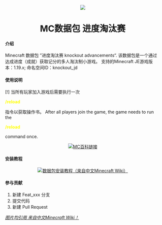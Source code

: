 <p align="center"><img src=https://static.wikia.nocookie.net/minecraft_zh_gamepedia/images/4/42/AchievementSprite.png/revision/latest?cb=20200701031951&format=original></p>

<h1 align="center">MC数据包 进度淘汰赛  <br>

#### 介绍
Minecraft 数据包 ”进度淘汰赛 knockout advancements“.
该数据包是一个通过达成进度（成就）获取记分的多人淘汰制小游戏。
支持的Minecraft JE游戏版本：1.19.x;
命名空间ID：knockout_jd


#### 使用说明
[!]  当所有玩家加入游戏后需要执行一次 <p style="color:yellow;"><strong>/reload</strong></p>  指令以获取操作书。
After all players join the game, the game needs to run the <p style="color:yellow;"><strong>/reload</strong></p> command once.

<p align="center"><a href="https://www.mcmod.cn/class/8599.html"><img src="https://static.wikia.nocookie.net/minecraft_zh_gamepedia/images/5/55/Enchanted_Book.gif/revision/latest/scale-to-width-down/150?cb=20200607054225" alt="MC百科链接"></a>


#### 安装教程
<p align="center"><a href="https://minecraft.fandom.com/zh/wiki/%E6%95%99%E7%A8%8B/%E5%AE%89%E8%A3%85%E6%95%B0%E6%8D%AE%E5%8C%85"><img src="https://static.wikia.nocookie.net/minecraft_zh_gamepedia/images/b/b3/Compass_JE3_BE3.gif/revision/latest/scale-to-width-down/150?cb=20201126025754"" alt="数据包安装教程（来自中文Minecraft Wiki）"></a>
 

#### 参与贡献
1.  新建 Feat_xxx 分支
2.  提交代码
3.  新建 Pull Request

 
 <span><a href="https://minecraft.fandom.com/zh/wiki/Minecraft_Wiki"><i>图片均引用 来自中文Minecraft Wiki！</i></a></span>

